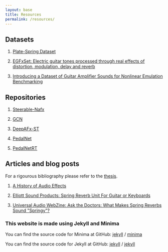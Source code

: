 ```yaml
---
layout: base
title: Resources
permalink: /resources/
---
```


<h2>Datasets</h2>

1. [Plate-Spring Dataset](https://zenodo.org/record/3746119)

1. [EGFxSet: Electric guitar tones processed through real effects of distortion, modulation, delay and reverb](https://zenodo.org/record/7044411)

1. [Introducing a Dataset of Guitar Amplifier Sounds for Nonlinear Emulation Benchmarking](https://www.semanticscholar.org/paper/Introducing-a-Dataset-of-Guitar-Amplifier-Sounds-Schmitz-Embrechts/5de308c0a13a9821a39198d8dd8c886accd471bd)


<h2>Repositories</h2>

1. [Steerable-Nafx](https://github.com/csteinmetz1/steerable-nafx)

1. [GCN](https://github.com/mcomunita/gcn-audio-deep-learning)

1. [DeepAFx-ST](https://github.com/adobe-research/DeepAFx-ST#style-evaluation)

1. [PedalNet](https://github.com/teddykoker/pedalnet)

1. [PedalNetRT](https://github.com/GuitarML/PedalNetRT)


<h2>Articles and blog posts</h2>

For a rigourous bibliography please refer to the [thesis](https://zenodo.org/records/8380480). 

1. [A History of Audio Effects](https://www.mdpi.com/2076-3417/10/3/791)

1. [Elliott Sound Products: Spring Reverb Unit For Guitar or Keyboards](https://sound-au.com/project34.htm)

1. [Universal Audio WebZine: Ask the Doctors: What Makes Spring Reverbs Sound "Springy"?](https://www.uaudio.com/webzine/2006/april/text/content2.html)


<h3>This website is made using Jekyll and Minima</h3>

You can find the source code for Minima at GitHub:
[jekyll][jekyll-organization] /
[minima](https://github.com/jekyll/minima)

You can find the source code for Jekyll at GitHub:
[jekyll][jekyll-organization] /
[jekyll](https://github.com/jekyll/jekyll)


[jekyll-organization]: https://github.com/jekyll